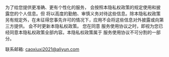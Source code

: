 为了给您提供更准确、更有个性化的服务， 会按照本隐私权政策的规定使用和披露您的个人信息。但 将以高度的勤勉、审慎义务对待这些信息。除本隐私权政策另有规定外，在未征得您事先许可的情况下，应用不会将这些信息对外披露或向第三方提供。 会不时更新本隐私权政策。 您在同意 服务使用协议之时，即视为您已经同意本隐私权政策全部内容。本隐私权政策属于 服务使用协议不可分割的一部分。


联系邮箱: caoxiuxi2021@aliyun.com
